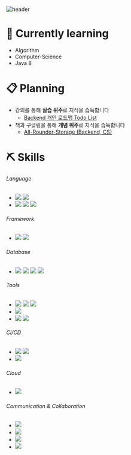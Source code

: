 ![header](https://capsule-render.vercel.app/api?type=waving&color=gradient&text=%20Hi👋%20I'm%20Alex!&fontColor=ffffff&height=200&fontSize=45)

# 🌱 Currently learning
- Algorithm
- Computer-Science
- Java 8


# 📋 Planning
- 강의를 통해 **실습 위주**로 지식을 습득합니다
  - [Backend 개인 로드맵 Todo List](https://github.com/giibeom/Study-Backend-TODOList)
- 책과 구글링을 통해 **개념 위주**로 지식을 습득합니다
  - [All-Rounder-Storage (Backend, CS)](https://github.com/giibeom/programmers_knowledge_storage)


# ⛏️ Skills

###### Language
- <img src="https://img.shields.io/badge/Java-007396?style=flat&logo=Java&logoColor=white"/> <img src="https://img.shields.io/badge/Python-3776AB?style=flat&logo=Python&logoColor=white"/>
- <img src="https://img.shields.io/badge/HTML-E34F26?style=flat&logo=HTML5&logoColor=white"/></a> <img src="https://img.shields.io/badge/CSS-1572B6?style=flat&logo=CSS3&logoColor=white"/></a> <img src="https://img.shields.io/badge/JavaScript-F7DF1E?style=flat&logo=JavaScript&logoColor=white"/></a>
###### Framework
- <img src="https://img.shields.io/badge/Spring-6DB33F?style=flat&logo=Spring&logoColor=white"/> <img src="https://img.shields.io/badge/Spring Boot-6DB33F?style=flat&logo=SpringBoot&logoColor=white"/>
###### Database
- <img src="https://img.shields.io/badge/MariaDB-003545?style=flat&logo=MariaDB&logoColor=white"/> <img src="https://img.shields.io/badge/MySQL-4479A1?style=flat&logo=MySQL&logoColor=white"/> <img src="https://img.shields.io/badge/Redis-DC382D?style=flat&logo=Redis&logoColor=white"/> <img src="https://img.shields.io/badge/InfluxDB-22ADF6?style=flat&logo=InfluxDB&logoColor=white"/>
###### Tools
- <img src="https://img.shields.io/badge/IntelliJ IDEA-000000?style=flat&logo=IntelliJIDEA&logoColor=white"/> <img src="https://img.shields.io/badge/Eclipse IDE-2C2255?style=flat&logo=EclipseIDE&logoColor=white"/> <img src="https://img.shields.io/badge/Spyder IDE-FF0000?style=flat&logo=SpyderIDE&logoColor=white"/>
- <img src="https://img.shields.io/badge/Visual Studio Code-007ACC?style=flat&logo=VisualStudioCode&logoColor=white"/>
- <img src="https://img.shields.io/badge/Postman-FF6C37?style=flat&logo=Postman&logoColor=white"/> <img src="https://img.shields.io/badge/Sourcetree-0052CC?style=flat&logo=Sourcetree&logoColor=white"/>
###### CI/CD
- <img src="https://img.shields.io/badge/GitHub-181717?style=flat&logo=GitHub&logoColor=white"/> <img src="https://img.shields.io/badge/GitLab-FCA121?style=flat&logo=GitLab&logoColor=white"/>
- <img src="https://img.shields.io/badge/Jenkins-D24939?style=flat&logo=Jenkins&logoColor=white"/>
###### Cloud
- <img src="https://img.shields.io/badge/Google Cloud Platform-4285F4?style=flat&logo=GoogleCloud&logoColor=white"/>
###### Communication & Collaboration
- <img src="https://img.shields.io/badge/Slack-4A154B?style=flat&logo=Slack&logoColor=white"/>
- <img src="https://img.shields.io/badge/Notion-000000?style=flat&logo=Notion&logoColor=white"/>
- <img src="https://img.shields.io/badge/Redmine-B32024?style=flat&logo=Redmine&logoColor=white"/>
- <img src="https://img.shields.io/badge/Trello-0052CC?style=flat&logo=Trello&logoColor=white"/>
